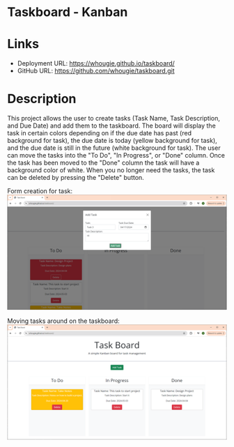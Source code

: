 # Taskboard - Kanban 

# Links
- Deployment URL: https://whougie.github.io/taskboard/
- GitHub URL: https://github.com/whougie/taskboard.git

# Description
This project allows the user to create tasks (Task Name, Task Description, and Due Date) and add them to the taskboard.  The board will display the task in certain colors depending on if the due date has past (red background for task), the due date is today (yellow background for task), and the due date is still in the future (white background for task).  The user can move the tasks into the "To Do", "In Progress", or "Done" column.  Once the task has been moved to the "Done" column the task will have a background color of white.  When you no longer need the tasks, the task can be deleted by pressing the "Delete" button.

Form creation for task:
![alt text](assets/images/image.png)

Moving tasks around on the taskboard:
![alt text](assets/images/image-1.png)